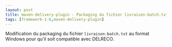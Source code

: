 ```yaml
---
layout: post
title: maven-delivery-plugin - Packaging du fichier livraison-batch.txt au format Windows
tags: [framework-1-6,maven-delivery-plugin]
---
```


Modification du packaging du fichier ```livraison-batch.txt``` au format Windows pour qu'il soit compatible avec DELRECO.